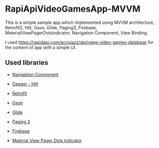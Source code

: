# RapiApiVideoGamesApp-MVVM

This is a simple sample app which implemented using MVVM architecture, Retrofit2, Hilt, Gson, Glide, Paging3, Firebase, MaterialViewPagerDotsIndicator, Navigation Component, View Binding. 

I used https://rapidapi.com/accujazz/api/rawg-video-games-database for the content of app with a simple UI.

## Used libraries

- [Navigation Component](https://developer.android.com/guide/navigation/navigation-getting-started)

- [Dagger - Hilt](https://developer.android.com/training/dependency-injection/hilt-android)

- [Retrofit](https://square.github.io/retrofit/)

- [Gson](https://github.com/google/gson)

- [Glide](https://github.com/bumptech/glide)

- [Paging 3](https://developer.android.com/topic/libraries/architecture/paging/v3-overview)

- [Firebase](https://firebase.google.com/)

- [Material View Pager Dots Indicator](https://github.com/tommybuonomo/dotsindicator)
